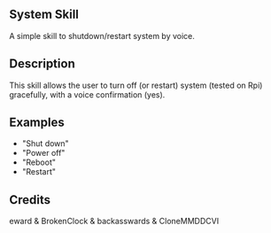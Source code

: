 ## System Skill
A simple skill to shutdown/restart system by voice.

## Description
This skill allows the user to turn off (or restart) system (tested on Rpi) gracefully, with a voice confirmation (yes).

## Examples
 - "Shut down"
 - "Power off"
 - "Reboot"
 - "Restart"

## Credits
eward & BrokenClock & backasswards &  CloneMMDDCVI


